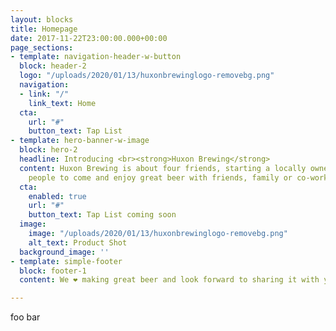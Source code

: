 ```yaml
---
layout: blocks
title: Homepage
date: 2017-11-22T23:00:00.000+00:00
page_sections:
- template: navigation-header-w-button
  block: header-2
  logo: "/uploads/2020/01/13/huxonbrewinglogo-removebg.png"
  navigation:
  - link: "/"
    link_text: Home
  cta:
    url: "#"
    button_text: Tap List
- template: hero-banner-w-image
  block: hero-2
  headline: Introducing <br><strong>Huxon Brewing</strong>
  content: Huxon Brewing is about four friends, starting a locally owned brewery for
    people to come and enjoy great beer with friends, family or co-workers.
  cta:
    enabled: true
    url: "#"
    button_text: Tap List coming soon
  image:
    image: "/uploads/2020/01/13/huxonbrewinglogo-removebg.png"
    alt_text: Product Shot
  background_image: ''
- template: simple-footer
  block: footer-1
  content: We ❤︎ making great beer and look forward to sharing it with you soon!

---
```

foo bar